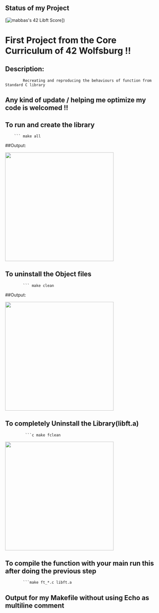 ## Status of my Project 
[![mabbas's 42 Libft Score](https://badge42.vercel.app/api/v2/cl33nxvl8001109l2p31ppqso/project/2571548)])



# First Project from the Core Curriculum of 42 Wolfsburg !!

## Description: 
            Recreating and reproducing the behaviours of function from Standard C library 
## Any kind of update / helping me optimize my code is welcomed !!             

## To run and create the library 
        ``` make all

##Output:
   
   
<img src="https://user-images.githubusercontent.com/66947064/172187096-b93cabea-adb6-4390-adce-16b46ec1208e.png" width="350" height="350">


## To uninstall the Object files
            ``` make clean
            
##Output:

<img src="https://user-images.githubusercontent.com/66947064/172187232-19d993c1-d41f-431a-b285-9ecf41890912.png" width="350" height="350">
            
## To completely Uninstall the Library(libft.a) 
             ```c make fclean
 
 <img src="https://user-images.githubusercontent.com/66947064/172187267-144e9904-383c-4e2a-a346-ed7da795b5c4.png" width="350" height="350">
 
 
## To compile the function with your main run this after doing the previous step
            ```make ft_*.c libft.a
           
## Output for my Makefile without using Echo as multiline comment

